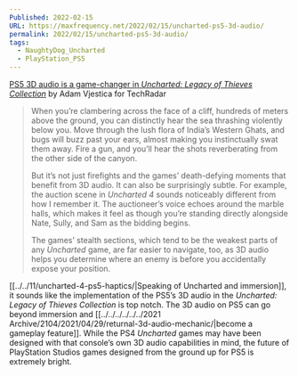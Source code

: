 ```yaml
---
Published: 2022-02-15
URL: https://maxfrequency.net/2022/02/15/uncharted-ps5-3d-audio/
permalink: 2022/02/15/uncharted-ps5-3d-audio/
tags:
  - NaughtyDog_Uncharted
  - PlayStation_PS5
---
```

[PS5 3D audio is a game-changer in *Uncharted: Legacy of Thieves Collection*](https://www.techradar.com/news/uncharted-legacy-of-thieves-collection-is-the-best-example-of-ps5-3d-audio-yet) by Adam Vjestica for TechRadar

> When you’re clambering across the face of a cliff, hundreds of meters above the ground, you can distinctly hear the sea thrashing violently below you. Move through the lush flora of India’s Western Ghats, and bugs will buzz past your ears, almost making you instinctually swat them away. Fire a gun, and you’ll hear the shots reverberating from the other side of the canyon.
> 
> But it’s not just firefights and the games’ death-defying moments that benefit from 3D audio. It can also be surprisingly subtle. For example, the auction scene in *Uncharted 4* sounds noticeably different from how I remember it. The auctioneer’s voice echoes around the marble halls, which makes it feel as though you’re standing directly alongside Nate, Sully, and Sam as the bidding begins.
> 
> The games’ stealth sections, which tend to be the weakest parts of any *Uncharted* game, are far easier to navigate, too, as 3D audio helps you determine where an enemy is before you accidentally expose your position.

[[../../11/uncharted-4-ps5-haptics/|Speaking of Uncharted and immersion]], it sounds like the implementation of the PS5’s 3D audio in the *Uncharted: Legacy of Thieves Collection* is top notch. The 3D audio on PS5 can go beyond immersion and [[../../../../../../2021 Archive/2104/2021/04/29/returnal-3d-audio-mechanic/|become a gameplay feature]]. While the PS4 *Uncharted* games may have been designed with that console’s own 3D audio capabilities in mind, the future of PlayStation Studios games designed from the ground up for PS5 is extremely bright.